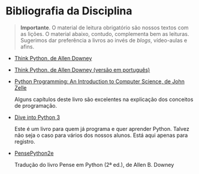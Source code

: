# Bibliografia da Disciplina

> **Importante**. O material de leitura obrigatório são nossos
> textos com as lições. O material abaixo, contudo, complementa
> bem as leituras. Sugerimos dar preferência a livros ao invés de
> _blogs_, vídeo-aulas e afins.

- [Think Python, de Allen Downey](https://greenteapress.com/wp/think-python-2e/)
- [Think Python, de Allen Downey (versão em português)](https://penseallen.github.io/PensePython2e/)
- [Python Programming: An Introduction to Computer Science, de John Zelle](http://mcsp.wartburg.edu/zelle/python/)

  Alguns capítulos deste livro são excelentes na explicação dos
  conceitos de programação.

- [Dive into Python 3](https://www.diveinto.org/python3/table-of-contents.html)

  Este é um livro para quem já programa e quer aprender Python.
  Talvez não seja o caso para vários dos nossos alunos. Está aqui
  apenas para registro.

- [PensePython2e](https://penseallen.github.io/PensePython2e/)

  Tradução do livro Pense em Python (2ª ed.), de Allen B. Downey
